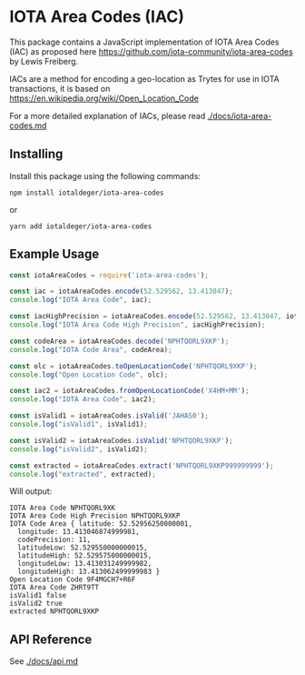 # IOTA Area Codes (IAC)

This package contains a JavaScript implementation of IOTA Area Codes (IAC) as proposed here <https://github.com/iota-community/iota-area-codes> by Lewis Freiberg.

IACs are a method for encoding a geo-location as Trytes for use in IOTA transactions, it is based on <https://en.wikipedia.org/wiki/Open_Location_Code>

For a more detailed explanation of IACs, please read [./docs/iota-area-codes.md](./docs/iota-area-codes.md)

## Installing

Install this package using the following commands:

```shell
npm install iotaldeger/iota-area-codes
```

or

```shell
yarn add iotaldeger/iota-area-codes
```

## Example Usage

```js
const iotaAreaCodes = require('iota-area-codes');

const iac = iotaAreaCodes.encode(52.529562, 13.413047);
console.log("IOTA Area Code", iac);

const iacHighPrecision = iotaAreaCodes.encode(52.529562, 13.413047, iotaAreaCodes.CodePrecision.EXTRA);
console.log("IOTA Area Code High Precision", iacHighPrecision);

const codeArea = iotaAreaCodes.decode('NPHTQORL9XKP');
console.log("IOTA Code Area", codeArea);

const olc = iotaAreaCodes.toOpenLocationCode('NPHTQORL9XKP');
console.log("Open Location Code", olc);

const iac2 = iotaAreaCodes.fromOpenLocationCode('X4HM+MM');
console.log("IOTA Area Code", iac2);

const isValid1 = iotaAreaCodes.isValid('JAHAS0');
console.log("isValid1", isValid1);

const isValid2 = iotaAreaCodes.isValid('NPHTQORL9XKP');
console.log("isValid2", isValid2);

const extracted = iotaAreaCodes.extract('NPHTQORL9XKP999999999');
console.log("extracted", extracted);
```

Will output:

```shell
IOTA Area Code NPHTQORL9XK
IOTA Area Code High Precision NPHTQORL9XKP
IOTA Code Area { latitude: 52.52956250000001,
  longitude: 13.413046874999981,
  codePrecision: 11,
  latitudeLow: 52.529550000000015,
  latitudeHigh: 52.529575000000015,
  longitudeLow: 13.413031249999982,
  longitudeHigh: 13.413062499999983 }
Open Location Code 9F4MGCH7+R6F
IOTA Area Code ZHRT9TT
isValid1 false
isValid2 true
extracted NPHTQORL9XKP
```

## API Reference

See [./docs/api.md](./docs/api.md)

